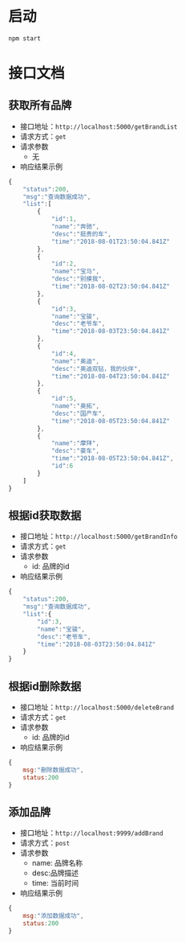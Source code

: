 # 启动

```bash
npm start
```

# 接口文档

## 获取所有品牌

+ 接口地址：`http://localhost:5000/getBrandList`
+ 请求方式：`get`
+ 请求参数
  + 无
+ 响应结果示例

```js
{
    "status":200,
    "msg":"查询数据成功",
    "list":[
        {
            "id":1,
            "name":"奔驰",
            "desc":"挺贵的车",
            "time":"2018-08-01T23:50:04.841Z"
        },
        {
            "id":2,
            "name":"宝马",
            "desc":"别摸我",
            "time":"2018-08-02T23:50:04.841Z"
        },
        {
            "id":3,
            "name":"宝骏",
            "desc":"老爷车",
            "time":"2018-08-03T23:50:04.841Z"
        },
        {
            "id":4,
            "name":"奥迪",
            "desc":"奥迪双钻，我的伙伴",
            "time":"2018-08-04T23:50:04.841Z"
        },
        {
            "id":5,
            "name":"奥拓",
            "desc":"国产车",
            "time":"2018-08-05T23:50:04.841Z"
        },
        {
            "name":"摩拜",
            "desc":"豪车",
            "time":"2018-08-05T23:50:04.841Z",
            "id":6
        }
    ]
}

```

## 根据id获取数据

- 接口地址：`http://localhost:5000/getBrandInfo`
- 请求方式：`get`
- 请求参数
  - id: 品牌的id
- 响应结果示例

```js
{
    "status":200,
    "msg":"查询数据成功",
    "list":{
        "id":3,
        "name":"宝骏",
        "desc":"老爷车",
        "time":"2018-08-03T23:50:04.841Z"
    }
}

```



## 根据id删除数据

- 接口地址：`http://localhost:5000/deleteBrand`
- 请求方式：`get`
- 请求参数
  - id: 品牌的id
- 响应结果示例

```js
{
    msg:"删除数据成功",
    status:200
}
```



## 添加品牌

- 接口地址：`http://localhost:9999/addBrand`
- 请求方式：`post`
- 请求参数
  - name: 品牌名称
  - desc:品牌描述
  - time: 当前时间
- 响应结果示例

```js
{
    msg:"添加数据成功",
    status:200
}
```

